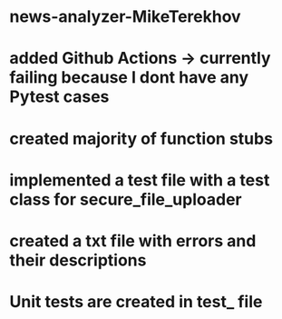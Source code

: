 # news-analyzer-MikeTerekhov
# added Github Actions -> currently failing because I dont have any Pytest cases
# created majority of function stubs
# implemented a test file with a test class for secure_file_uploader
# created a txt file with errors and their descriptions 
# Unit tests are created in test_ file

